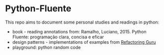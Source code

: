 # Python-Fluente

This repo aims to document some personal studies and readings in python:
- book - reading annotations from: Ramalho, Luciano, 2015. Python Fluente: programação clara, concisa e eficar 
- design patterns - implementations of examples from [Refactoring Guru](https://refactoring.guru/pt-br/design-patterns/)
- playground: python random code